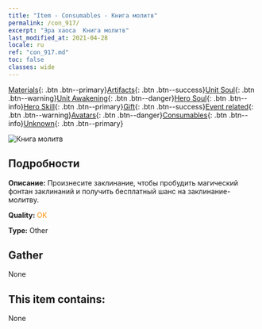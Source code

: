 ```yaml
---
title: "Item - Consumables - Книга молитв"
permalink: /con_917/
excerpt: "Эра хаоса  Книга молитв"
last_modified_at: 2021-04-28
locale: ru
ref: "con_917.md"
toc: false
classes: wide
---
```

 [Materials](/ItemsRU/){: .btn .btn--primary}[Artifacts](/ItemsRU/Artifacts/){: .btn .btn--success}[Unit Soul](/ItemsRU/UnitSoul/){: .btn .btn--warning}[Unit Awakening](/ItemsRU/UnitAwakening/){: .btn .btn--danger}[Hero Soul](/ItemsRU/HeroSoul/){: .btn .btn--info}[Hero Skill](/ItemsRU/HeroSkill/){: .btn .btn--primary}[Gift](/ItemsRU/Gift/){: .btn .btn--success}[Event related](/ItemsRU/Events/){: .btn .btn--warning}[Avatars](/ItemsRU/Avatars/){: .btn .btn--danger}[Consumables](/ItemsRU/Consumables/){: .btn .btn--info}[Unknown](/ItemsRU/Unknown/){: .btn .btn--primary}

 ![Книга молитв](/images/t/i_40005.png)

## Подробности
 **Описание:** Произнесите заклинание, чтобы пробудить магический фонтан заклинаний и получить бесплатный шанс на заклинание-молитву.

 **Quality:** <span style="color: #FF8C00">OK</span>

 **Type:** Other

## Gather

  None

## This item contains:

  None

